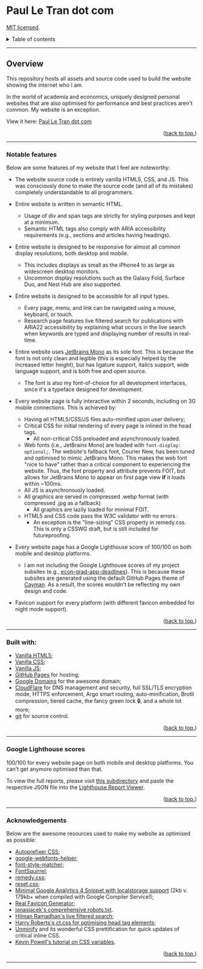 # Paul Le Tran dot com

[MIT licensed](https://github.com/PaulTran47/paultran47.github.io/blob/master/LICENCE.md).

<details>
  <summary>Table of contents</summary>
  <ul>
    <li>
      <a href="#overview">Overview</a>
      <ul>
        <li><a href="#notable-features">Notable features</a></li>
      </ul>
    </li>
    <li><a href="#built-with">Built with</a></li>
    <li><a href="#google-lighthouse-scores">Google Lighthouse scores</a></li>
    <li><a href="#acknowledgements">Acknowledgments</a></li>
  </ul>
</details>

---

## Overview
This repository hosts all assets and source code used to build the website showing the internet who I am.

In the world of academia and economics, uniquely designed personal websites that are also optimised for performance and best practices aren't common. My website is an exception.

View it here: [Paul Le Tran dot com](https://paulletran.com/)

<p align="right">
  (<a href="#paul-le-tran-dot-com">back to top.</a>)
</p>

---

### Notable features
Below are some features of my website that I feel are noteworthy:

* The website source code is entirely vanilla HTML5, CSS, and JS. This was consciously done to make the source code (and all of its mistakes) completely understandable to all programmers.

* Entire website is written in semantic HTML.
  * Usage of div and span tags are strictly for styling purposes and kept at a minimum.
  * Semantic HTML tags also comply with ARIA accessibility requirements (e.g., sections and articles having headings).

* Entire website is designed to be responsive for almost all common display resolutions, both desktop and mobile.
  * This includes displays as small as the iPhone4 to as large as widescreen desktop monitors.
  * Uncommon display resolutions such as the Galaxy Fold, Surface Duo, and Nest Hub are also supported.

* Entire website is designed to be accessible for all input types.
  * Every page, menu, and link can be navigated using a mouse, keyboard, or touch.
  * Research page features live filtered search for publications with ARIA22 accessibility by explaining what occurs in the live search when keywords are typed and displaying number of results in real-time.

* Entire website uses [JetBrains Mono](https://www.jetbrains.com/lp/mono/) as its sole font. This is because the font is not only clean and legible (this is especially helped by the increased letter height), but has ligature support, italics support, wide language support, and is both free and open source.
  * The font is also my font-of-choice for all development interfaces, since it's a typeface designed for development.

* Every website page is fully interactive within 2 seconds, including on 3G mobile connections. This is achieved by:
  * Having all HTML5/CSS/JS files auto-minified upon user delivery;
  * Critical CSS for initial rendering of every page is inlined in the head tags.
    * All non-critical CSS preloaded and asynchronously loaded.
  * Web fonts (i.e., JetBrains Mono) are loaded with `font-display: optional;`. The website's fallback font, Courier New, has been tuned and optimised to mimic JetBrains Mono. This makes the web font "nice to have" rather than a critical component to experiencing the website. Thus, the font property and attribute prevents FOIT, but allows for JetBrains Mono to appear on first page view **if** it loads within ~100ms.
  * All JS is asynchronously loaded.
  * All graphics are served in compressed .webp format (with compressed .jpg as a fallback)
    * All graphics are lazily loaded for minimal FOIT.
  * HTML5 and CSS code pass the W3C validator with no errors.
    * An exception is the "line-sizing" CSS property in remedy.css. This is only a CSSWG draft, but is still included for futureproofing.

* Every website page has a Google Lighthouse score of 100/100 on both mobile and desktop platforms.
  * I am not including the Google Lighthouse scores of my project subsites (e.g., [econ-grad-app-deadlines](https://github.com/PaulTran47/econ-grad-app-deadlines)). This is because these subsites are generated using the default GitHub Pages theme of [Cayman](https://github.com/pages-themes/cayman). As a result, the scores wouldn't be reflecting my own design and code.

* Favicon support for every platform (with different favicon embedded for night mode support).

<p align="right">
  (<a href="#paul-le-tran-dot-com">back to top.</a>)
</p>

---

### Built with:
* [Vanilla HTML5](https://developer.mozilla.org/en-US/docs/Web/HTML);
* [Vanilla CSS](https://developer.mozilla.org/en-US/docs/Web/CSS);
* [Vanilla JS](https://developer.mozilla.org/en-US/docs/Web/JavaScript);
* [GitHub Pages](https://pages.github.com/) for hosting;
* [Google Domains](https://domains.google/) for the awesome domain;
* [CloudFlare](https://www.cloudflare.com/) for DNS management and security, full SSL/TLS encryption mode, HTTPS enforcement, Argo smart routing, auto-minification, Brotli compression, tiered cache, the fancy green lock :lock:, and a whole lot more;
* [git](https://git-scm.com/) for source control.

<p align="right">
  (<a href="#paul-le-tran-dot-com">back to top.</a>)
</p>

---

### Google Lighthouse scores
100/100 for every website page on both mobile and desktop platforms. You can't get anymore optimised than that.

To view the full reports, please visit [this subdirectory](https://github.com/PaulTran47/paultran47.github.io/tree/master/lighthouse_reports) and paste the respective JSON file into the [Lighthouse Report Viewer](https://googlechrome.github.io/lighthouse/viewer/).

<p align="right">
  (<a href="#paul-le-tran-dot-com">back to top.</a>)
</p>

---

### Acknowledgements
Below are the awesome resources used to make my website as optimised as possible:

* [Autoprefixer CSS](https://github.com/postcss/autoprefixer);
* [google-webfonts-helper](https://github.com/majodev/google-webfonts-helper);
* [font-style-matcher](https://github.com/notwaldorf/font-style-matcher);
* [FontSquirrel](https://www.fontsquirrel.com/tools/webfont-generator);
* [remedy.css](https://github.com/jensimmons/cssremedy);
* [reset.css](https://elad2412.github.io/the-new-css-reset/);
* [Minimal Google Analytics 4 Snippet with localstorage support](https://github.com/jahilldev/minimal-analytics) (2kb v. 179kb+ when compiled with Google Compiler Service!);
* [Real Favicon Generator](https://github.com/RealFaviconGenerator);
* [jonasjacek's comprehensive robots.txt](https://www.ditig.com/robots-txt-template).
* [Hilman Ramadhan's live filtered search](https://css-tricks.com/in-page-filtered-search-with-vanilla-javascript/);
* [Harry Roberts's ct.css for optimising head tag elements](https://csswizardry.com/ct/);
* [Unminify](https://unminify.com/) and its wonderful CSS prettification for quick updates of critical inline CSS.
* [Kevin Powell's tutorial on CSS variables](https://www.youtube.com/watch?v=PHO6TBq_auI&list=PL4-IK0AVhVjOT2KBB5TSbD77OmfHvtqUi).

<p align="right">
  (<a href="#paul-le-tran-dot-com">back to top.</a>)
</p>

---